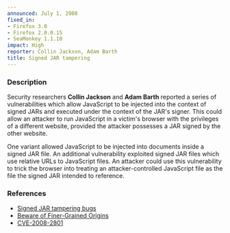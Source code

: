 ```yaml
---
announced: July 1, 2008
fixed_in:
- Firefox 3.0
- Firefox 2.0.0.15
- SeaMonkey 1.1.10
impact: High
reporter: Collin Jackson, Adam Barth
title: Signed JAR tampering
---
```


<h3>Description</h3>

<p>Security researchers <strong>Collin Jackson</strong> and
<strong>Adam Barth</strong> reported a series of vulnerabilities which
allow JavaScript to be injected into the context of signed JARs and
executed under the context of the JAR's signer.  This could allow an
attacker to run JavaScript in a victim's browser with the privileges
of a different website, provided the attacker possesses a JAR signed
by the other website.</p>

<p>One variant allowed JavaScript to be injected into documents inside
a signed JAR file.  An additional vulnerability exploited signed JAR files
which use relative URLs to JavaScript files. An attacker could use this
vulnerability to trick the browser into treating an attacker-controlled
JavaScript file as the file the signed JAR intended to reference.</p>

<h3>References</h3>

<ul>
  <li><a href="https://bugzilla.mozilla.org/buglist.cgi?bug_id=418996,424426,424188">Signed JAR tampering bugs</a></li>
  <li><a class="ex-ref" href="http://crypto.stanford.edu/websec/origins/fgo.pdf">
      Beware of Finer-Grained Origins</a></li>
  <li><a class="ex-ref" href="http://cve.mitre.org/cgi-bin/cvename.cgi?name=CVE-2008-2801">CVE-2008-2801</a></li>

</ul>



